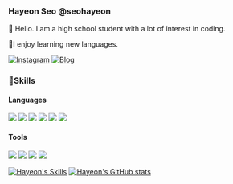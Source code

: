 ### Hayeon Seo @seohayeon  
👋 Hello. I am a high school student with a lot of interest in coding.

🚀I enjoy learning new languages.

[![Instagram](https://img.shields.io/badge/Instagram-E4405F?style=flat-square&logo=Instagram&logoColor=white)](https://www.instagram.com/xeovii) [![Blog](https://img.shields.io/badge/Blog-FF5722?style=flat-square&logo=Bloglovin&logoColor=white)](https://seohayeon.me)


### 💪Skills


#### Languages
<img src="https://img.shields.io/badge/Javascript-F7DF1E?style=flat-square&logo=Javascript&logoColor=white"/>  <img src="https://img.shields.io/badge/Typescript-3178C6?style=flat-square&logo=Typescript&logoColor=white"/>  <img src="https://img.shields.io/badge/Go-00ADD8?style=flat-square&logo=Go&logoColor=white"/> <img src="https://img.shields.io/badge/Kotlin-7F52FF?style=flat-square&logo=Kotlin&logoColor=white"/>  <img src="https://img.shields.io/badge/Php-777BB4?style=flat-square&logo=Php&logoColor=white"/> <img src="https://img.shields.io/badge/Python-3776AB?style=flat-square&logo=Python&logoColor=white"/> 
#### Tools
<img src="https://img.shields.io/badge/Reactjs-61DAFB?style=flat-square&logo=React&logoColor=white"/>  <img src="https://img.shields.io/badge/Vue-4FC08D?style=flat-square&logo=Vue.js&logoColor=white"/>  <img src="https://img.shields.io/badge/Mysql-4479A1?style=flat-square&logo=Mysql&logoColor=white"/>  <img src="https://img.shields.io/badge/MongoDB-47A248?style=flat-square&logo=MongoDB&logoColor=white"/>




[![Hayeon's Skills](https://github-readme-stats.vercel.app/api/top-langs/?username=seohayeon&langs_count=8&layout=compact&theme=dracula)](https://github.com/anuraghazra/github-readme-stats)
[![Hayeon's GitHub stats](https://github-readme-stats.vercel.app/api?username=seohayeon&theme=dracula)](https://github.com/anuraghazra/github-readme-stats)
